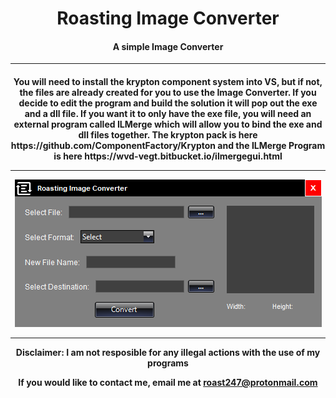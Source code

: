 <h1 align="center"> Roasting Image Converter</h1>

<h4 align="center">A simple Image Converter</h4>

<hr></h4>
<h4 align="center">
You will need to install the krypton component system into VS, but if not, the files are already created for you to use the Image Converter. If you decide to edit the program and build the solution it will pop out the exe and a dll file. If you want it to only have the exe file, you will need an external program called ILMerge which will allow you to bind the exe and dll files together. The krypton pack is here https://github.com/ComponentFactory/Krypton and the ILMerge Program is here https://wvd-vegt.bitbucket.io/ilmergegui.html
  <hr>
<img src="https://raw.githubusercontent.com/roast247/ImageConverter/main/Roasting%20Image%20Converter.png">
  <hr>
Disclaimer: I am not resposible for any illegal actions with the use of my programs
  
  If you would like to contact me, email me at roast247@protonmail.com
</h4>
  
